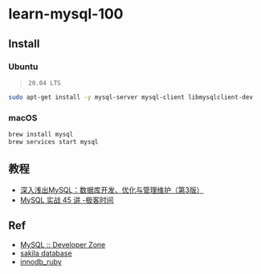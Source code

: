 # learn-mysql-100

## Install

### Ubuntu

> `20.04 LTS`

```bash
sudo apt-get install -y mysql-server mysql-client libmysqlclient-dev
```

### macOS

```bash
brew install mysql
brew services start mysql
```

## 教程

* [深入浅出MySQL：数据库开发、优化与管理维护（第3版）](./9787115515391)
* [MySQL 实战 45 讲 -极客时间](./geekbang-100020801)

## Ref

* [MySQL :: Developer Zone](https://dev.mysql.com/)
* [sakila database](https://downloads.mysql.com/docs/sakila-db.zip)
* [innodb_ruby](https://github.com/jeremycole/innodb_ruby)
